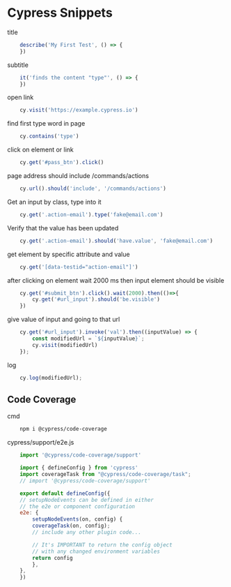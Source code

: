 # Cypress Snippets

title

```js
    describe('My First Test', () => {
    })
```

subtitle

```js
    it('finds the content "type"', () => {
    })
```

open link

```js
    cy.visit('https://example.cypress.io')
```

find first type word in page

```js
    cy.contains('type')
```

click on element or link

```js
    cy.get('#pass_btn').click()
```

page address should include /commands/actions

```js
    cy.url().should('include', '/commands/actions')
```

Get an input by class, type into it

```js
    cy.get('.action-email').type('fake@email.com')
```

Verify that the value has been updated

```js
    cy.get('.action-email').should('have.value', 'fake@email.com')
```

get element by specific attribute and value

```js
    cy.get('[data-testid="action-email"]')
```

after clicking on element wait 2000 ms then input element should be visible

```js
    cy.get('#submit_btn').click().wait(2000).then(()=>{
        cy.get('#url_input').should('be.visible')
    })
```

give value of input and going to that url

```js
    cy.get('#url_input').invoke('val').then((inputValue) => {
        const modifiedUrl = `${inputValue}`;
        cy.visit(modifiedUrl)
    });
```

log 

```js
    cy.log(modifiedUrl);
```

## Code Coverage

cmd

```bash
    npm i @cypress/code-coverage
```
cypress/support/e2e.js

```js
    import '@cypress/code-coverage/support'

    import { defineConfig } from 'cypress'
    import coverageTask from "@cypress/code-coverage/task";
    // import '@cypress/code-coverage/support'

    export default defineConfig({
    // setupNodeEvents can be defined in either
    // the e2e or component configuration
    e2e: {
        setupNodeEvents(on, config) {
        coverageTask(on, config);
        // include any other plugin code...

        // It's IMPORTANT to return the config object
        // with any changed environment variables
        return config
        },
    },
    })
```